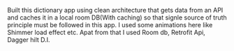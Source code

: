 Built this dictionary app using clean architecture that gets data from an API and caches it in a local room DB(With caching) so that signle source of truth principle must be followed in this app. I used some animations here like Shimmer load effect etc. Apat from that I used Room db, Retrofit Api, Dagger hilt D.I.
